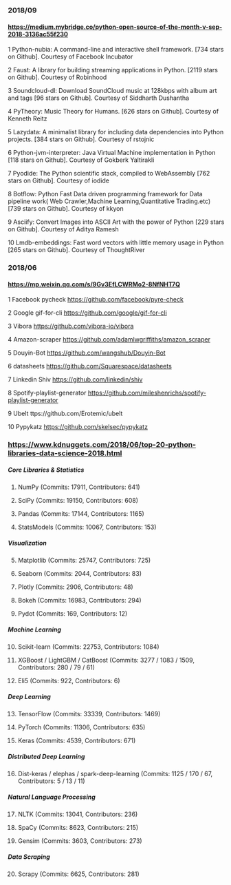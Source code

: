 ### 2018/09 
#### https://medium.mybridge.co/python-open-source-of-the-month-v-sep-2018-3136ac55f230

1 Python-nubia: A command-line and interactive shell framework. [734 stars on Github]. Courtesy of Facebook Incubator

2 Faust: A library for building streaming applications in Python. [2119 stars on Github]. Courtesy of Robinhood

3 Soundcloud-dl: Download SoundCloud music at 128kbps with album art and tags [96 stars on Github]. Courtesy of Siddharth Dushantha

4 PyTheory: Music Theory for Humans. [626 stars on Github]. Courtesy of Kenneth Reitz

5 Lazydata: A minimalist library for including data dependencies into Python projects. [384 stars on Github]. Courtesy of rstojnic

6 Python-jvm-interpreter: Java Virtual Machine implementation in Python [118 stars on Github]. Courtesy of Gokberk Yaltirakli

7 Pyodide: The Python scientific stack, compiled to WebAssembly [762 stars on Github]. Courtesy of iodide

8 Botflow: Python Fast Data driven programming framework for Data pipeline work( Web Crawler,Machine Learning,Quantitative Trading.etc) [739 stars on Github]. Courtesy of kkyon

9 Asciify: Convert Images into ASCII Art with the power of Python [229 stars on Github]. Courtesy of Aditya Ramesh

10 Lmdb-embeddings: Fast word vectors with little memory usage in Python [265 stars on Github]. Courtesy of ThoughtRiver

### 2018/06
#### https://mp.weixin.qq.com/s/9Gv3EfLCWRMo2-8NfNHT7Q

1 Facebook pycheck 
https://github.com/facebook/pyre-check

2 Google gif-for-cli
https://github.com/google/gif-for-cli

3 Vibora
https://github.com/vibora-io/vibora

4 Amazon-scraper
https://github.com/adamlwgriffiths/amazon_scraper

5 Douyin-Bot
https://github.com/wangshub/Douyin-Bot

6 datasheets
https://github.com/Squarespace/datasheets

7 Linkedin Shiv
https://github.com/linkedin/shiv

8 Spotify-playlist-generator
https://github.com/mileshenrichs/spotify-playlist-generator

9 Ubelt
ttps://github.com/Erotemic/ubelt

10 Pypykatz
https://github.com/skelsec/pypykatz

### https://www.kdnuggets.com/2018/06/top-20-python-libraries-data-science-2018.html

##### Core Libraries & Statistics
1. NumPy (Commits: 17911, Contributors: 641)

2. SciPy (Commits: 19150, Contributors: 608)

3. Pandas (Commits: 17144, Contributors: 1165)

4. StatsModels (Commits: 10067, Contributors: 153)

##### Visualization
5. Matplotlib (Commits: 25747, Contributors: 725)

6. Seaborn (Commits: 2044, Contributors: 83)

7. Plotly (Commits: 2906, Contributors: 48)

8. Bokeh (Commits: 16983, Contributors: 294)

9. Pydot (Commits: 169, Contributors: 12)

##### Machine Learning
10. Scikit-learn (Commits: 22753, Contributors: 1084)

11. XGBoost / LightGBM / CatBoost (Commits: 3277 / 1083 / 1509, Contributors: 280 / 79 / 61)

12. Eli5 (Commits: 922, Contributors: 6)

##### Deep Learning
13. TensorFlow (Commits: 33339, Contributors: 1469)

14. PyTorch (Commits: 11306, Contributors: 635)

15. Keras (Commits: 4539, Contributors: 671)

##### Distributed Deep Learning
16. Dist-keras / elephas / spark-deep-learning (Commits: 1125 / 170 / 67, Contributors: 5 / 13 / 11)

##### Natural Language Processing
17. NLTK (Commits: 13041, Contributors: 236)

18. SpaCy (Commits: 8623, Contributors: 215)

19. Gensim (Commits: 3603, Contributors: 273)

##### Data Scraping
20. Scrapy (Commits: 6625, Contributors: 281)









